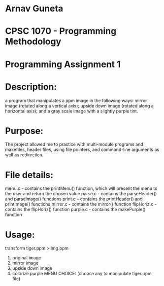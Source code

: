 # Arnav Guneta
# CPSC 1070 - Programming Methodology
# Programming Assignment 1

# Description:
a program that manipulates a ppm image in the following ways: mirror image (rotated
along a vertical axis); upside down image (rotated along a horizontal axis); and a gray scale image with a slightly purple tint.

# Purpose:
The project allowed me to practice with multi-module programs and makefiles, header files, using file
pointers, and command-line arguments as well as redirection.

# File details:
menu.c - contains the printMenu() function, which will present the menu to the user and return the chosen value
parse.c - contains the parseHeader() and parseImage() functions
print.c – contains the printHeader() and printImage() functions
mirror.c - contains the mirror() function
flipHoriz.c - contains the flipHoriz() function
purple.c - contains the makePurple() function

# Usage:
transform tiger.ppm > img.ppm
1. original image
2. mirror image
3. upside down image
4. colorize purple
MENU CHOICE: (choose any to manipulate tiger.ppm file)

